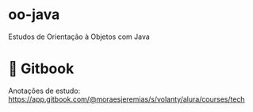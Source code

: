 # oo-java
Estudos de Orientação à Objetos com Java

# :blue_book: Gitbook

Anotações de estudo:
https://app.gitbook.com/@moraesjeremias/s/volanty/alura/courses/tech
